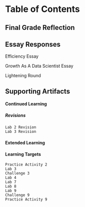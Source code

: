 # Table of Contents 

## Final Grade Reflection

## Essay Responses
Efficiency Essay

Growth As A Data Scientist Essay

Lightening Round

## Supporting Artifacts
#### Continued Learning 
##### Revisions
    Lab 2 Revision
    Lab 3 Revision

#### Extended Learning

#### Learning Targets
    Practice Activity 2
    Lab 3
    Challenge 3
    Lab 4
    Lab 7
    Lab 8
    Lab 9
    Challenge 9
    Practice Activity 9
